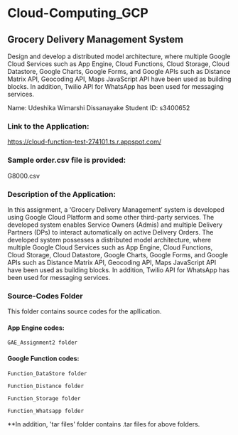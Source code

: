 # Cloud-Computing_GCP

## Grocery Delivery Management System
Design and develop a distributed model architecture, where multiple Google Cloud Services such as App Engine, Cloud Functions, Cloud Storage, Cloud Datastore, Google Charts, Google Forms, and Google APIs such as Distance Matrix API, Geocoding API, Maps JavaScript API have been used as building blocks. In addition, Twilio API for WhatsApp has been used for messaging services.

Name: Udeshika Wimarshi Dissanayake
Student ID: s3400652

### Link to the Application: 
https://cloud-function-test-274101.ts.r.appspot.com/

### Sample order.csv file is provided:
G8000.csv

### Description of the Application:

In this assignment, a ‘Grocery Delivery Management’ system is developed using Google Cloud Platform and some other third-party services. The developed system enables Service Owners (Admis) and multiple Delivery Partners (DPs) to interact automatically on active Delivery Orders. 
The developed system possesses a distributed model architecture, where multiple Google Cloud Services such as App Engine, Cloud Functions, Cloud Storage, Cloud Datastore, Google Charts, Google Forms, and Google APIs such as Distance Matrix API, Geocoding API, Maps JavaScript API have been used as building blocks. In addition, Twilio API for WhatsApp has been used for messaging services.


### Source-Codes Folder

This folder contains source codes for the apllication.

#### App Engine codes: 
	GAE_Assignment2 folder

#### Google Function codes:
	Function_DataStore folder
	
	Function_Distance folder
	
	Function_Storage folder
	
	Function_Whatsapp folder

**In addition, 'tar files' folder contains .tar files for above folders.
